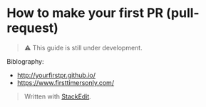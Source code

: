 # How to make your first PR (pull-request)

> :warning: This guide is still under development.

Biblography:
 - http://yourfirstpr.github.io/
 - https://www.firsttimersonly.com/

> Written with [StackEdit](https://stackedit.io/).
<!--stackedit_data:
eyJoaXN0b3J5IjpbNTUyOTM5MzQ2LC0xMzM1NzExODI4XX0=
-->